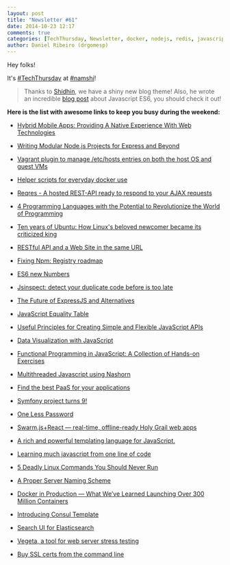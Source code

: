 ```yaml
---
layout: post
title: "Newsletter #61"
date: 2014-10-23 12:17
comments: true
categories: [TechThursday, Newsletter, docker, nodejs, redis, javascript, symfony, php, http, oss, github, docker, angular, aws, ssl, game]
author: Daniel Ribeiro (drgomesp)
---
```


Hey folks!

It's [#TechThursday](/blog/categories/techthursday/) at [#namshi](http://twitter.com/techNamshi)!

> Thanks to [Shidhin](https://github.com/shidhincr), we have a shiny new blog theme! Also, he wrote an incredible 
> [blog post]( http://tech.namshi.com/blog/2014/10/19/welcome-es6-javascript-is-not-fancy-anymore/) about Javascript ES6, 
> you should check it out!

**Here is the list with awesome links to keep you busy during the weekend:** 

* [Hybrid Mobile Apps: Providing A Native Experience With Web Technologies](http://www.smashingmagazine.com/2014/10/21/providing-a-native-experience-with-web-technologies/)

* [Writing Modular Node.js Projects for Express and Beyond](http://strongloop.com/strongblog/modular-node-js-express/)

* [Vagrant plugin to manage /etc/hosts entries on both the host OS and guest VMs](https://github.com/mosaicxm/vagrant-hostmaster)

* [Helper scripts for everyday docker use](https://github.com/sameersbn/docker-extras)

* [Reqres - A hosted REST-API ready to respond to your AJAX requests](http://reqr.es/)
<!-- more -->

* [4 Programming Languages with the Potential to Revolutionize the World of Programming](http://www.dzone.com/links/r/4_programming_languages_with_the_potential_to_rev.html)

* [Ten years of Ubuntu: How Linux's beloved newcomer became its criticized king](http://arstechnica.com/information-technology/2014/10/ten-years-of-ubuntu-how-linuxs-beloved-newcomer-became-its-criticized-king/)

* [RESTful API and a Web Site in the same URL](http://www.yegor256.com/2014/09/09/restful-web-sites.html)

* [Fixing Npm: Registry roadmap](http://blog.npmjs.org/post/100099402720/registry-roadmap)

* [ES6 new Numbers](http://www.sitepoint.com/preparing-ecmascript-6-new-number-methods/)

* [Jsinspect: detect your duplicate code before is too late](https://github.com/danielstjules/jsinspect)

* [The Future of ExpressJS and Alternatives](http://scotch.io/bar-talk/the-future-of-expressjs-and-alternatives)

* [JavaScript Equality Table](http://dorey.github.io/JavaScript-Equality-Table/)

* [Useful Principles for Creating Simple and Flexible JavaScript APIs](http://www.smashingmagazine.com/2012/10/09/designing-javascript-apis-usability/)

* [Data Visualization with JavaScript](http://jsdatav.is/intro.html)

* [Functional Programming in JavaScript: A Collection of Hands-on Exercises](http://jhusain.github.io/learnrx/)

* [Multithreaded Javascript using Nashorn](http://www.benhowell.net/guide/2014/06/20/multithreaded-javascript-using-nashorn/)

* [Find the best PaaS for your applications](http://paasifier.herokuapp.com/)

* [Symfony project turns 9!](http://symfony.com/blog/the-symfony-project-turns-9)

* [One Less Password](http://notebook.ideapublic.org/2014/one-less-password)

* [Swarm.js+React — real-time, offline-ready Holy Grail web apps](http://swarmjs.github.io/articles/todomvc)

* [A rich and powerful templating language for JavaScript.](http://mozilla.github.io/nunjucks)

* [Learning much javascript from one line of code](http://arqex.com/939/learning-much-javascript-one-line-cod)
 
* [5 Deadly Linux Commands You Should Never Run](http://www.theepochtimes.com/n3/1031947-5-deadly-linux-commands-you-should-never-run/)

* [A Proper Server Naming Scheme](http://blog.codeship.io/2014/10/21/proper-server-naming-scheme.html)

* [Docker in Production — What We’ve Learned Launching Over 300 Million Containers](http://blog.iron.io/2014/10/docker-in-production-what-weve-learned.html)

* [Introducing Consul Template](https://hashicorp.com/blog/introducing-consul-template.html)

* [Search UI for Elasticsearch](https://github.com/romansanchez/Calaca)

* [Vegeta, a tool for web server stress testing](http://utcc.utoronto.ca/~cks/space/blog/web/VegetaLoadTesting)

* [Buy SSL certs from the command line](https://sslmate.com/)
